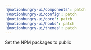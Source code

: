 ```yaml
---
'@motionhungry-ui/components': patch
'@motionhungry-ui/config': patch
'@motionhungry-ui/core': patch
'@motionhungry-ui/hooks': patch
'@motionhungry-ui/themes': patch
---
```


Set the NPM packages to public
